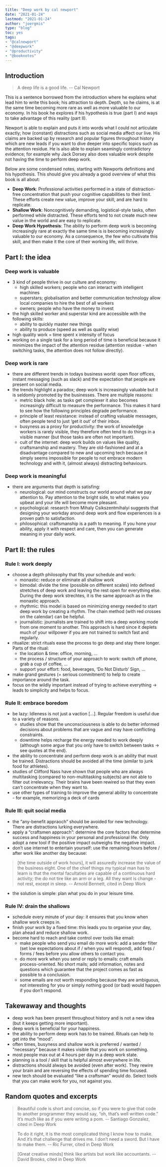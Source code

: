 ```yaml
---
title: "Deep work by cal newport"
date: "2021-01-24"
lastmod: "2021-01-24"
author: "joergmis"
type: "blog"
toc: yes
tags:
- "@calnewport"
- "@deepwork"
- "@productivity"
- "@booknotes"
---
```


## Introduction

> A deep life is a good life.
-- Cal Newport

This is a sentence borrowed from the introduction where he explains what lead 
him to write this book; his attraction to depth. Depth, so he claims, is at the
same time becoming more rare as well as more valuable to our economy. In his 
book he explores if his hypothesis is true (part I) and ways to take advantage 
of this reality (part II).

Newport is able to explain and puts it into words what I could not articulate 
exactly; how (constant) distractions such as social media affect our live. His 
claims are backed up by research and popular figures throughout history which 
are new leads if you want to dive deeper into specific topics such as the 
attention residue. He is also able to explain seamingly contradictory evidence;
for example why Jack Dorsey also does valuable work despite not having the time
to perform deep work.

Below are some condensed notes, starting with Newports definitions and his 
hypothesis. This should give you already a good overview of what this book is 
all about:

- **Deep Work**: Professional activities performed in a state of 
  distraction-free concentration that push your cognitive capabilities to their
  limit. These efforts create new value, improve your skill, and are hard to 
  replicate.
- **Shallow Work**: Noncognitively demanding, logistical-style tasks, often 
  performed while distracted. These efforts tend to not create much new value 
  in the world and are easy to replicate.
- **Deep Work Hypothesis**: The ability to perform deep work is becoming 
  increasingly rare at exactly the same time is is becoming increasingly 
  valuable to our economy. As a consequence, the few who cultivate this skill,
  and then make it the core of their working life, will thrive.

## Part I: the idea

### Deep work is valuable

- 3 kind of people thrive in our culture and economy:
  - high skilled workers; people who can interact with intelligent machines
  - superstars; globalisation and better communication technology allow local 
    companies to hire the best of all workers
  - owners; people who have the money to invest
- the high skilled worker and superstar kind are accessible with the following 
  skills:
  - ability to quickly master new things
  - ability to produce (speed as well as quality wise)
- high quality work = time spent x intensity of focus
- working on a single task for a long period of time is beneficial because it 
  minimizes the impact of the attention residue (attention residue - when 
  switching tasks, the attention does not follow directly).

### Deep work is rare

- there are different trends in todays business world: open floor offices, 
  instant messaging (such as slack) and the expectation that people are present 
  on social media.
- the trends highlight a paradox; deep work is increasingly valuable but it is 
  seldomly promoted by the businesses. There are multiple reasons:
  - metric black hole: as tasks get complexer it also becomes increasingly 
    difficult to measure the performance. This makes it hard to see how the 
    following principles degrade performance.
  - principle of least resistance: instead of crafting valuable messages, often 
    people tend to just ‘get it out’ of their inbox.
  - busyness as a proxy for productivity: the work of knowledge workers is 
    rarely visible, they therefore often tend to do things in a visible manner 
    (but those tasks are often not important).
  - cult of the internet: deep work builds on values like quality, 
    craftsmanship and mastery. They are old-fashioned and at a disadvantage 
    compared to new and upcoming tech because it simply seems impossible for 
    people to not embrace modern technology and with it, (almost always) 
    distracting behaviours.

### Deep work is meaningful

- there are arguments that depth is satisfing:
  - neurological: our mind constructs our world around what we pay attention 
    to. Pay attention to the bright side, to what makes you upbeat and your 
    life will become more pleasant.
  - psychological: research from Mihaly Csikszentmihalyi suggests that 
    designing your workday around deep work and flow experiences is a proven 
    path to satisfaction.
  - philosophical: craftsmanship is a path to meaning. If you hone your 
    ability, apply it with respect and care, then you can generate meaning in 
    your daily work.

## Part II: the rules

### Rule I: work deeply

- choose a depth philosophy that fits your schedule and work:
  - monastic: reduce or eliminate all shallow work
  - bimodal: divide the time (possible on different scales) into defined 
    stretches of deep work and leaving the rest open for everything else. 
    During the deep work strechtes, it is the same approach as in the monastic 
    approach.
  - rhythmic: this model is based on minimizing energy needed to start deep 
    work by creating a rhythm. The chain method (with red crosses on the 
    calendar) can be helpful.
  - journalistic: journalists are trained to shift into a deep working mode 
    from one moment to another. This approach is hard since it deplets much of 
    your willpower if you are not trained to switch fast and regularly.
- ritualize: strict rituals ease the process to go deep and stay there longer. 
  Parts of the ritual:
  - the location & time: office, morning, …
  - the process / structure of your approach to work: switch off phone, grab a 
    cup of coffee, …
  - support your effort: food, beverages, ‘Do Not Disturb’ Sign, …
- make grand gestures (= serious commitment) to help to create importance 
  around the task.
- focus on the wildly important instead of trying to achieve everything -> 
  leads to simplicity and helps to focus.

### Rule II: embrace boredom

- be lazy: Idleness is not just a vaction […]. Regular freedom is useful due to
  a variety of reasons.
  - studies show that the unconsciousness is able to do better informed 
    decisions about problems that are vague and may have conflicting 
    constraints.
  - downtime helps recharge the energy needed to work deeply (although some 
    argue that you only have to switch between tasks -> see quotes at the end).
- the ability to concentrate and perform deep work is an ability that must be 
  trained. Distractions should be avoided all the time (similar to junk food 
  for athletes).
- studies of Clifford Nass have shown that people who are always multitasking 
  (compared to non-multitasking subjects) are not able to filter out 
  irrelevancy. Their brains have been rewired so that they even can’t 
  concentrate when they want to.
- use other types of training to improve the general ability to concentrate - 
  for example, memorizing a deck of cards

### Rule III: quit social media

- the “any-benefit appraoch” should be avoided for new technology. There are 
  distractions lurking everywhere.
- apply a “craftsmen approach”: determine the core factors that determine 
  success and happiness in your personal and professional life. Only adopt a 
  new tool if the positive impact outweighs the negative impact.
- don’t use internet to entertain yourself: use the remaining hours before / 
  after work like another day because:

> [the time outside of work hours], it will assuredly increase the value of the
> business eight. One of the chief things my typical man has to learn is that 
> the mental facultaties are capable of a continuous hard activity; the do not 
> tire like an arm or a leg. All they want is change - not rest, except in 
> sleep.
-- Arnold Bennett, cited in Deep Work

- the solution is simple: plan what you do in your leisure time.

### Rule IV: drain the shallows

- schedule every minute of your day: it ensures that you know when shallow work
  creeps in.
- finish your work by a fixed time: this leads you to organise your day, plan 
  ahead and reduce shallow work.
- become hard to reach and take control over tools like email:
  - make people who send you email do more work: add a sender filter (set low 
    expectations about if / when you will respond), add faqs / forms / fees 
    before you allow others to contact you.
  - do more work when you send or reply to emails: craft emails 
    process-oriented. No short mails; add information, notes and questions 
    which guarantee that the project comes as fast as possible to a conclusion.
  - some emails are not worth responding because they are ambiguous, not 
    interesting for you or simply nothing good (or bad) would happen if you 
    don’t respond.

## Takewaway and thoughts

- deep work has been present throughout history and is not a new idea (but it 
  keeps getting more important).
- deep work is beneficial for your happiness.
- the ability to perform deep work has to be trained. Rituals can help to get 
  into the “mood”.
- often times, busyness and shallow work is preferred / wanted / "necessary"
  because it makes visible that you work on something.
- most people max out at 4 hours per day in a deep work state.
- planning is a tool / skill that is helpful almost everywhere in life.
- distractions should always be avoided (even after work). They rewire your 
  brain and are reversing the effects of spending time focused.
- new tech should be evaluated “like a craftsman” would do. Select tools that 
  you can make work for you, not against you.

## Random quotes and excerpts

> Beautiful code is short and concise, so if you were to give that code to 
> another programmer they would say, “oh, that’s well written code.” It’s much 
> like as if you were writing a pom.
-- Santiago Gonzalez, cited in Deep Work

> To do it right, it is the most complicated thing I know how to make. And it’s
> that challenge that drives me. I don’t need a sword. But I have to make them.
-- Ric Furrer, cited in Deep Work

> [Great creative minds] think like artists but work like accountants.
-- David Brooks, cited in Deep Work

